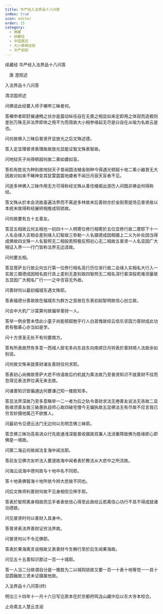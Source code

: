 ```yaml
---
title: 华严经入法界品十八问答
index: true
icon: editor
order: 15
category:
  - 佛藏
  - 续藏经
  - 中国撰述
  - 大小乘释经部
  - 华严部疏
---
```


续藏经   华严经入法界品十八问答  

　唐 澄观述  

入法界品十八问答  

清凉国师述  

问佛说此经要入师子嚬申三昧者何。  

答嚬申者即舒展通畅之状亦是震动纵任自在无畏之相显如来定即用之体寂而造极则差别万殊无非法界即体之用不为而周故大小相参缘起无尽是曰自在从喻为名故云是也。  

问何故佛入三昧后普贤开显放光之后文殊述德。  

答入定显理普贤表理故故放光显能证智文殊表智故。  

问地狱天子尚得顿超何故二乘如聋如盲。  

答机有胜劣为种别故地狱天子昔闻圆法植金刚种今得遇光顿超十地二乘小器昔无大因故对如来不睹神变其犹雷霆震地聋者不闻日月丽天盲者不见。  

问逝多林佛入三昧作用无方可得称经文殊从善住楼阁出游历人间既非佛会何得称经。  

答文殊从於本会流故虽遍法界而不离逝多林故末后善财亦於金刚菩提场见普贤故以本统末故得称经展转相推成钩锁故。  

问何故要有五十五善友。  

答显五相故云何五相也一初四十一人明寄位修行相寄於五位显修行故二摩耶下十一人名会缘入实相会差别缘入幻智故三弥勒一人名摄德成因相摄上二义为补处因当得成佛故四文殊一人名智照无二相般若照极反照初心无二相故五普贤一人名显因广大相证入界一一行门皆称法界无边涯故。  

问何要五相。  

答显菩萨五行故云何五行第一位修行相名高行历位渐行故二会缘入实相名大行入一实故三摄德成因相名胜行具上差别无差别故四智照无二相名深行甚深般若难测量故五显因广大相名广行一一之中含容无外故。  

问善财何以最初福城东遇文殊耶。  

答表福德分善故故在福城东为群方之首故在东表初起智明故信心创立故。  

问会中大机广沙莫算何故偏举善财一人。  

答举一例余警未悟此小童子尚能顿超勉乎行人白首愧故经云信乐坚固力善财成此功若有敬慕心亦当如是学。  

问十方贤圣无处不有何要南方。  

答有所表故然有多意一西城人居宅多向东自东向南顺日月转表於善财顺人法故余如别说。  

问何故文殊来就善财诸友善财往何求耶。  

答表初心尚微故菩萨大悲不待请故后约机就为熏法故乃至普贤知识不就善财不往而忽得见表法界位满无来去故。  

问诸善知识皆徧通达何要谦己知一推胜知多。  

答显法界深故乃至多意略举一二一者为后之轨令善财求法无倦善友说法无吝故二显胜缘须善友故三破愚执自师心故四破宅慢今无偏执故五显佛法无有尽故不应言我已穷言妙摄他属己不欲推人。  

问最初令见德云法门无边何以先明念佛三昧耶。  

答念佛三昧功高易进众行先故通浅深能普收摄故双兼人法消重障故佛为胜缘即心即佛是一境故。  

问第二海云何故闻法复海中闻法耶。  

答前友见佛次友听法入要道故海中闻者表於教法从大悲中之所流故。  

问海云说海中德何故与十地中名不同耶。  

答十地表佛智海十地所依今辨大悲故不同也。  

问后文殊师利善财何故不见身相但见伸手耶。  

答表於智照离身相故而见手者表依信心得至此故经云若离信心功行不具不得成就诸功德故。  

问见普贤时何以善财入其身中。  

答普贤表法界善财证穷法界故。  

问普贤何以不令见佛耶。  

答表於果海离言说相故又表善财今生解行至於后生闻果海故。  

问见五十五善知识那过一百一十城耶。  

答一人当二分故谓自分是一推胜为二以城钩锁故又要一百一十表十地等觉一一具十显圆融故三贤未证摄属他故。  

入法界品十八问答(终)  

明治三十四年十一月十六日写讫原本在於京都府鸣泷山藏中后以东大寺本校合。  

止舟斋主人慧云含润  
